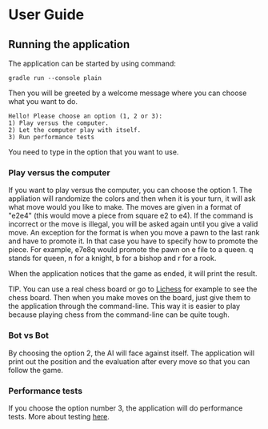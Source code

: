 # User Guide

## Running the application

The application can be started by using command:

```
gradle run --console plain
```

Then you will be greeted by a welcome message where you can choose what you
want to do. 

```
Hello! Please choose an option (1, 2 or 3):
1) Play versus the computer.
2) Let the computer play with itself.
3) Run performance tests
```

You need to type in the option that you want to use. 

### Play versus the computer

If you want to play versus the computer, you can choose the option 1. The appliation will randomize the colors and then when it is your turn, it will ask what move would you like to make. The moves are given in a format of "e2e4" (this would move a piece from square e2 to e4). If the command is incorrect or the move is illegal, you will be asked again until you give a valid move. An exception for the format is when you move a pawn to the last rank and have to promote it. In that case you have to specify how to promote the piece. For example, e7e8q would promote the pawn on e file to a queen. q stands for queen, n for a knight, b for a bishop and r for a rook. 

When the application notices that the game as ended, it will print the result. 

TIP. You can use a real chess board or go to [Lichess](https://lichess.org/) for example to see the chess board. Then when you make moves on the board, just give them to the application through the command-line. This way it is easier to play because playing chess from the command-line can be quite tough. 

### Bot vs Bot

By choosing the option 2, the AI will face against itself. The application will print out the position and the evaluation after every move so that you can follow the game. 

### Performance tests

If you choose the option number 3, the application will do performance tests. More about testing [here](./testing-document.md).
